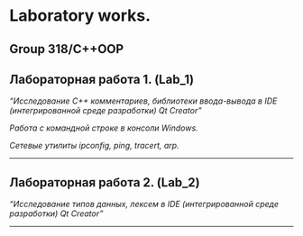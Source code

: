 # Laboratory works.

## Group 318/C++OOP

## Лабораторная работа 1. (Lab_1)

_“Исследование С++ комментариев, библиотеки ввода-вывода в IDE (интегрированной среде разработки) Qt Creator”_

_Работа с командной строке в консоли Windows._

_Сетевые утилиты ipconfig, ping, tracert, arp._

-----------------------------------------------------------------------------------------------------------------
## Лабораторная работа 2. (Lab_2)

_“Исследование типов данных, лексем в IDE (интегрированной среде разработки) Qt Creator”_

-----------------------------------------------------------------------------------------------------------------
